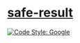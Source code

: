 # [safe-result](#)

[![Code Style: Google](https://img.shields.io/badge/code%20style-google-blueviolet.svg)](https://github.com/google/gts)
